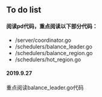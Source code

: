 ## To do list

#### 阅读pd代码，重点阅读以下部分代码：

+ /server/coordinator.go
+ /schedulers/balance_leader.go
+ /schedulers/balance_region.go
+ /schedulers/hot_region.go

#### 2019.9.27

重点阅读balance_leader.go代码

